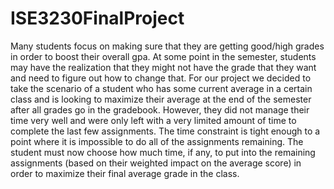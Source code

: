 # ISE3230FinalProject

Many students focus on making sure that they are getting good/high grades in order to boost their overall gpa. At some point in the semester, students may have the realization that they might not have the grade that they want and need to figure out how to change that. For our project we decided to take the scenario of a student who has some current average in a certain class and is looking to maximize their average at the end of the semester after all grades go in the gradebook. However, they did not manage their time very well and were only left with a very limited amount of time to complete the last few assignments. The time constraint is tight enough to a point where it is impossible to do all of the assignments remaining. The student must now choose how much time, if any, to put into the remaining assignments (based on their weighted impact on the average score) in order to maximize their final average grade in the class. 
